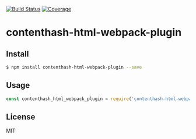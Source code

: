 [![Build Status](https://travis-ci.org/kaelzhang/contenthash-html-webpack-plugin.svg?branch=master)](https://travis-ci.org/kaelzhang/contenthash-html-webpack-plugin)
[![Coverage](https://codecov.io/gh/kaelzhang/contenthash-html-webpack-plugin/branch/master/graph/badge.svg)](https://codecov.io/gh/kaelzhang/contenthash-html-webpack-plugin)
<!-- optional appveyor tst
[![Windows Build Status](https://ci.appveyor.com/api/projects/status/github/kaelzhang/contenthash-html-webpack-plugin?branch=master&svg=true)](https://ci.appveyor.com/project/kaelzhang/contenthash-html-webpack-plugin)
-->
<!-- optional npm version
[![NPM version](https://badge.fury.io/js/contenthash-html-webpack-plugin.svg)](http://badge.fury.io/js/contenthash-html-webpack-plugin)
-->
<!-- optional npm downloads
[![npm module downloads per month](http://img.shields.io/npm/dm/contenthash-html-webpack-plugin.svg)](https://www.npmjs.org/package/contenthash-html-webpack-plugin)
-->
<!-- optional dependency status
[![Dependency Status](https://david-dm.org/kaelzhang/contenthash-html-webpack-plugin.svg)](https://david-dm.org/kaelzhang/contenthash-html-webpack-plugin)
-->

# contenthash-html-webpack-plugin

<!-- description -->

## Install

```sh
$ npm install contenthash-html-webpack-plugin --save
```

## Usage

```js
const contenthash_html_webpack_plugin = require('contenthash-html-webpack-plugin')
```

## License

MIT
